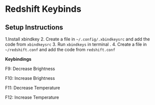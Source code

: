 # Redshift Keybinds

## Setup Instructions

1.Install xbindkey
2. Create a file in `~/.config/.xbindkeysrc` and add the code from `xbindkeysrc`
3. Run `xbindkeys` in terminal .
4. Create a file in `~/redshift.conf` and add the code from `redshift.conf`

**Keybindings**

F9: Decrease Brightness

F10: Increase Brightness

F11: Decrease Temperature

F12: Increase Temperature
